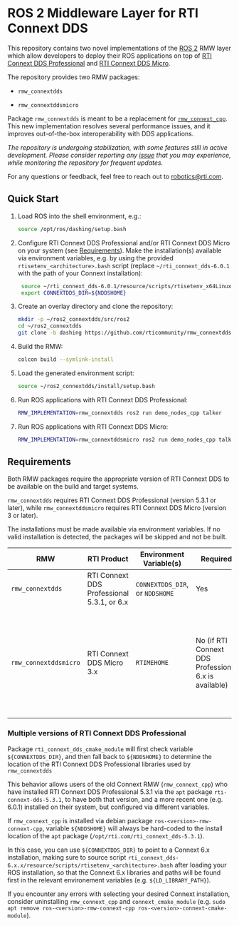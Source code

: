 # ROS 2 Middleware Layer for RTI Connext DDS

This repository contains two novel implementations of the [ROS 2](https://index.ros.org/doc/ros2/)
RMW layer which allow developers to deploy their ROS applications on top of
[RTI Connext DDS Professional](https://www.rti.com/products/connext-dds-professional)
and [RTI Connext DDS Micro](https://www.rti.com/products/connext-dds-micro).

The repository provides two RMW packages:

- `rmw_connextdds`

- `rmw_connextddsmicro`

Package `rmw_connextdds` is meant to be a replacement for [`rmw_connext_cpp`](https://github.com/ros2/rmw_connext).
This new implementation resolves several performance issues, and it improves out-of-the-box
interoperability with DDS applications.

*The repository is undergoing stabilization, with some features still in
active development.
Please consider reporting any [issue](https://github.com/rticommunity/rmw_connextdds/issues)
that you may experience, while monitoring the repository for frequent updates.*

For any questions or feedback, feel free to reach out to robotics@rti.com.

## Quick Start

1. Load ROS into the shell environment, e.g.:

    ```sh
    source /opt/ros/dashing/setup.bash
    ```

2. Configure RTI Connext DDS Professional and/or RTI Connext DDS Micro on your
   system (see [Requirements](#requirements)). Make the installation(s)
   available via environment variables, e.g. by using the provided
   `rtisetenv_<architecture>.bash` script (replace `~/rti_connext_dds-6.0.1` with
   the path of your Connext installation):

   ```sh
    source ~/rti_connext_dds-6.0.1/resource/scripts/rtisetenv_x64Linux4gcc7.3.0.bash
    export CONNEXTDDS_DIR=${NDDSHOME}
    ```

3. Create an overlay directory and clone the repository:

    ```sh
    mkdir -p ~/ros2_connextdds/src/ros2
    cd ~/ros2_connextdds
    git clone -b dashing https://github.com/rticommunity/rmw_connextdds.git src/ros2/rmw_connextdds
    ```

4. Build the RMW:

    ```sh
    colcon build --symlink-install
    ```

5. Load the generated environment script:

    ```sh
    source ~/ros2_connextdds/install/setup.bash
    ```

6. Run ROS applications with RTI Connext DDS Professional:

    ```sh
    RMW_IMPLEMENTATION=rmw_connextdds ros2 run demo_nodes_cpp talker
    ```

7. Run ROS applications with RTI Connext DDS Micro:

    ```sh
    RMW_IMPLEMENTATION=rmw_connextddsmicro ros2 run demo_nodes_cpp talker
    ```

## Requirements

Both RMW packages require the appropriate version of RTI Connext DDS to be
available on the build and target systems.

`rmw_connextdds` requires RTI Connext DDS Professional (version 5.3.1 or later),
while `rmw_connextddsmicro` requires RTI Connext DDS Micro (version 3 or later).

The installations must be made available via environment variables. If no
valid installation is detected, the packages will be skipped and not be built.

|RMW|RTI Product|Environment Variable(s)|Required|Default|
|---|-----------|-----------------------|--------|-------|
|`rmw_connextdds`|RTI Connext DDS Professional 5.3.1, or 6.x|`CONNEXTDDS_DIR`, or `NDDSHOME`|Yes|None|
|`rmw_connextddsmicro`|RTI Connext DDS Micro 3.x |`RTIMEHOME`|No (if RTI Connext DDS Professional 6.x is available)|Guessed from contents of RTI Connext DDS Professional installation (6.x only, 5.3.1 users must specify `RTIMEHOME`).|

### Multiple versions of RTI Connext DDS Professional

Package `rti_connext_dds_cmake_module` will first check variable
`${CONNEXTDDS_DIR}`, and then fall back to `${NDDSHOME}` to determine the
location of the RTI Connext DDS Professional libraries used by
`rmw_connextdds`

This behavior allows users of the old Connext RMW (`rmw_connext_cpp`) who
have installed RTI Connext DDS Professional 5.3.1 via the `apt` package
`rti-connext-dds-5.3.1`, to have both that version, and a more recent one
(e.g. 6.0.1) installed on their system, but configured via different variables.

If `rmw_connext_cpp` is installed via debian package
`ros-<version>-rmw-connext-cpp`, variable `${NDDSHOME}` will always be
hard-coded to the install location of the `apt` package
(`/opt/rti.com/rti_connext_dds-5.3.1`).

In this case, you can use `${CONNEXTDDS_DIR}` to point to a Connext 6.x
installation, making sure to source script
`rti_connext_dds-6.x.x/resource/scripts/rtisetenv_<architecture>.bash` after
loading your ROS installation, so that the Connext 6.x libraries and paths will
be found first in the relevant environement variables (e.g. `${LD_LIBRARY_PATH}`).

If you encounter any errors with selecting your desired Connext installation,
consider uninstalling `rmw_connext_cpp` and `connext_cmake_module`
(e.g. `sudo apt remove ros-<version>-rmw-connext-cpp ros-<version>-connext-cmake-module`).
